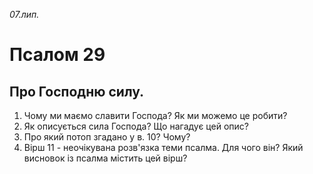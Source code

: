 
_07.лип._

# Псалом 29

## Про Господню силу.
1. Чому ми маємо славити Господа? Як ми можемо це робити?
2. Як описується сила Господа? Що нагадує цей опис?
3. Про який потоп згадано у в. 10? Чому?
4. Вірш 11 - неочікувана розв'язка теми псалма. Для чого він? Який висновок із псалма містить цей вірш?
